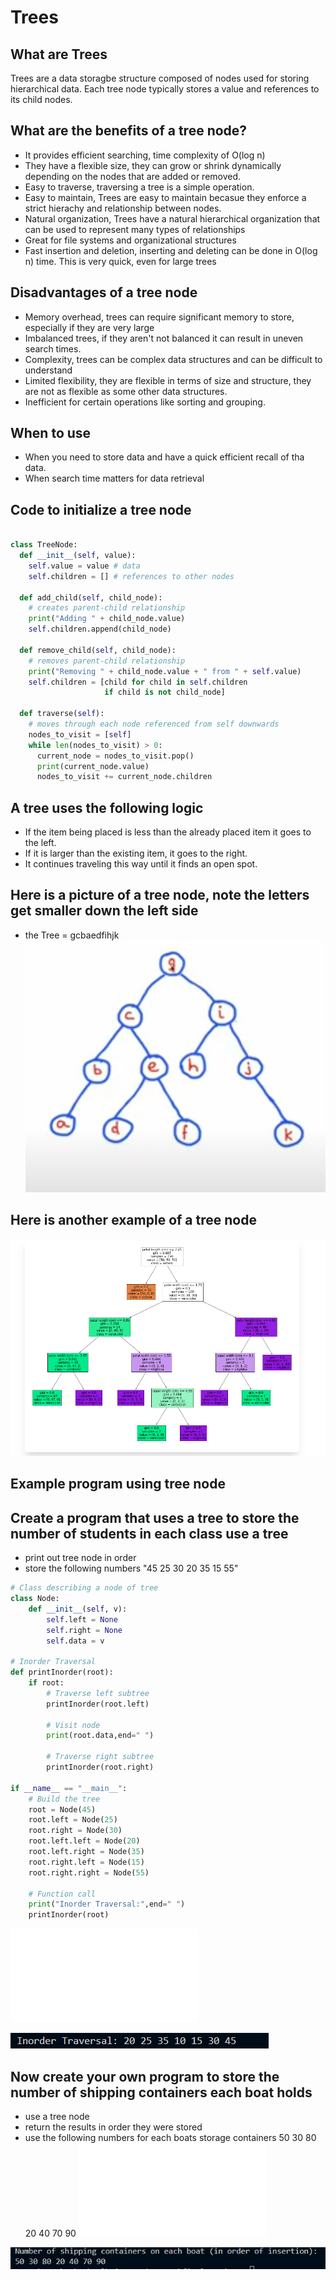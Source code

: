 # Trees
## What are Trees
Trees are a data storagbe structure composed of nodes used for storing hierarchical data. Each tree node typically stores a value and references to its child nodes.

## What are the benefits of a tree node?
* It provides efficient searching, time complexity of O(log n)
* They have a flexible size, they can grow or shrink dynamically depending on the nodes that are added or removed.
* Easy to traverse, traversing a tree is a simple operation.
* Easy to maintain, Trees are easy to maintain becasue they enforce a strict hierachy and relationship between nodes.
* Natural organization, Trees have a natural hierarchical organization that can be used to represent many types of relationships
* Great for file systems and organizational structures 
* Fast insertion and deletion, inserting and deleting can be done in O(log n) time. This is very quick, even for large trees

## Disadvantages of a tree node
* Memory overhead, trees can require significant memory to store, especially if they are very large
* Imbalanced trees, if they aren't not balanced it can result in uneven search times.
* Complexity, trees can be complex data structures and can be difficult to understand
* Limited flexibility, they are flexible in terms of size and structure, they are not as flexible as some other data structures.
* Inefficient for certain operations like sorting and grouping.

## When to use
* When you need to store data and have a quick efficient recall of tha data.
* When search time matters for data retrieval

## Code to initialize a tree node
``` python

class TreeNode:
  def __init__(self, value):
    self.value = value # data
    self.children = [] # references to other nodes

  def add_child(self, child_node):
    # creates parent-child relationship
    print("Adding " + child_node.value)
    self.children.append(child_node) 
    
  def remove_child(self, child_node):
    # removes parent-child relationship
    print("Removing " + child_node.value + " from " + self.value)
    self.children = [child for child in self.children 
                     if child is not child_node]

  def traverse(self):
    # moves through each node referenced from self downwards
    nodes_to_visit = [self]
    while len(nodes_to_visit) > 0:
      current_node = nodes_to_visit.pop()
      print(current_node.value)
      nodes_to_visit += current_node.children

```
## A tree uses the following logic 
* If the item being placed is less than the already placed item it goes to the left. 
* If it is larger than the existing item, it goes to the right.
* It continues traveling this way until it finds an open spot.
## Here is a picture of a tree node, note the letters get smaller down the left side
* the Tree = gcbaedfihjk
![Picture of a tree node](pictures\tree_nodes.png)

## Here is another example of a tree node
![Data organized in a tree node](pictures\tree_node_other.png)

## Example program using tree node
## Create a program that uses a tree to store the number of students in each class use a tree
* print out tree node in order
* store the following numbers "45 25 30 20 35 15 55"
``` python
# Class describing a node of tree
class Node:
    def __init__(self, v):
        self.left = None
        self.right = None
        self.data = v
 
# Inorder Traversal
def printInorder(root):
    if root:
        # Traverse left subtree
        printInorder(root.left)
         
        # Visit node
        print(root.data,end=" ")
         
        # Traverse right subtree
        printInorder(root.right)
 
if __name__ == "__main__":
    # Build the tree
    root = Node(45)
    root.left = Node(25)
    root.right = Node(30)
    root.left.left = Node(20)
    root.left.right = Node(35)
    root.right.left = Node(15)
    root.right.right = Node(55)
 
    # Function call
    print("Inorder Traversal:",end=" ")
    printInorder(root)
```
![link to example code](tree_solution.py)

![expected output](pictures\trees_example_output.png)

## Now create your own program to store the number of shipping containers each boat holds
* use a tree node
* return the results in order they were stored
* use the following numbers for each boats storage containers 50 30 80 20 40 70 90
![link to solution code](03-tree_solution.py)

![picture of expected](pictures\tree_solution_output.png)

